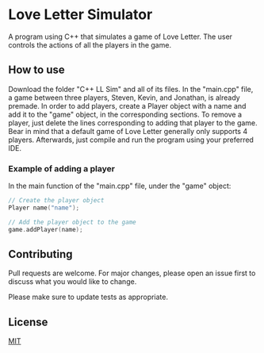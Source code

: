 # Love Letter Simulator

A program using C++ that simulates a game of Love Letter. The user controls the actions of all the players in the game.

## How to use

Download the folder "C++ LL Sim" and all of its files. In the "main.cpp" file, a game between three players, Steven, Kevin, and Jonathan, is already premade. In order to add players, create a Player object with a name and add it to the "game" object, in the corresponding sections. To remove a player, just delete the lines corresponding to adding that player to the game. Bear in mind that a default game of Love Letter generally only supports 4 players. Afterwards, just compile and run the program using your preferred IDE.

### Example of adding a player
In the main function of the "main.cpp" file, under the "game" object:
```c++
// Create the player object
Player name("name");

// Add the player object to the game
game.addPlayer(name);
```

## Contributing
Pull requests are welcome. For major changes, please open an issue first to discuss what you would like to change.

Please make sure to update tests as appropriate.

## License
[MIT](https://choosealicense.com/licenses/mit/)
